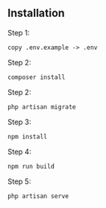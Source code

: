 ## Installation

Step 1:
```
copy .env.example -> .env
```
Step 2:
```
composer install
```
Step 2:
```
php artisan migrate
```
Step 3:
```
npm install
```
Step 4:
```
npm run build
```
Step 5:
```
php artisan serve
```